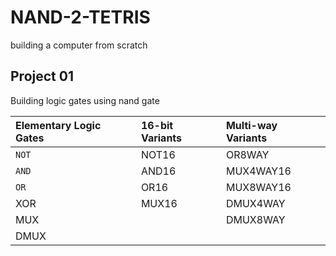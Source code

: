# NAND-2-TETRIS
building a computer from scratch

## Project 01
Building logic gates using nand gate

| Elementary Logic Gates | 16-bit Variants | Multi-way Variants |
|:---------------------- |:--------------- |:------------------ |
| `NOT`                    | NOT16           | OR8WAY             |
| `AND`                    | AND16           | MUX4WAY16          |
| `OR`                     | OR16            | MUX8WAY16          |
| XOR                    | MUX16           | DMUX4WAY           |
| MUX                    |                 | DMUX8WAY           | 
| DMUX                   |                 |                    |
